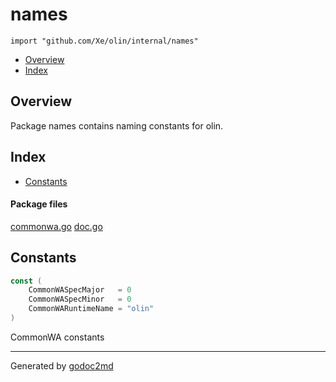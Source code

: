 

# names
`import "github.com/Xe/olin/internal/names"`

* [Overview](#pkg-overview)
* [Index](#pkg-index)

## <a name="pkg-overview">Overview</a>
Package names contains naming constants for olin.




## <a name="pkg-index">Index</a>
* [Constants](#pkg-constants)


#### <a name="pkg-files">Package files</a>
[commonwa.go](/src/github.com/Xe/olin/internal/names/commonwa.go) [doc.go](/src/github.com/Xe/olin/internal/names/doc.go) 


## <a name="pkg-constants">Constants</a>
``` go
const (
    CommonWASpecMajor   = 0
    CommonWASpecMinor   = 0
    CommonWARuntimeName = "olin"
)
```
CommonWA constants









- - -
Generated by [godoc2md](http://godoc.org/github.com/davecheney/godoc2md)
